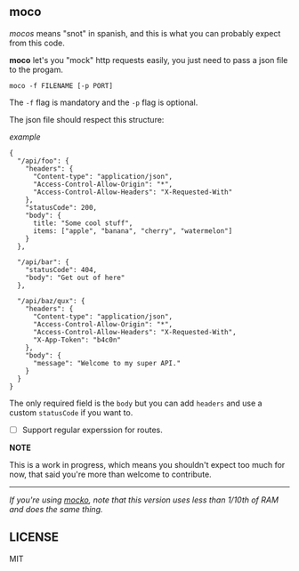 moco
----

*mocos* means "snot" in spanish, and this is
what you can probably expect from this code.

**moco** let's you "mock" http requests easily, you just need to pass a json file to the progam.

`moco -f FILENAME [-p PORT]`


The `-f` flag is mandatory and the `-p` flag is optional.

The json file should respect this structure:

*example*

```
{
  "/api/foo": {
    "headers": {
      "Content-type": "application/json",
      "Access-Control-Allow-Origin": "*",
      "Access-Control-Allow-Headers": "X-Requested-With"
    },
    "statusCode": 200,
    "body": {
      title: "Some cool stuff",
      items: ["apple", "banana", "cherry", "watermelon"]
    }
  },

  "/api/bar": {
    "statusCode": 404,
    "body": "Get out of here"
  },

  "/api/baz/qux": {
    "headers": {
      "Content-type": "application/json",
      "Access-Control-Allow-Origin": "*",
      "Access-Control-Allow-Headers": "X-Requested-With",
      "X-App-Token": "b4c0n"
    },
    "body": {
      "message": "Welcome to my super API."
    }
  }
}
```

The only required field is the `body` but you can add `headers` and use a custom `statusCode` if you want to.


- [ ] Support regular experssion for routes.


**NOTE**

This is a work in progress, which means you shouldn't expect
too much for now, that said you're more than welcome to contribute.

---

*If you're using [mocko](https://github.com/julien/mocko),
 note that this version uses less than 1/10th of RAM and does the same thing.*


LICENSE
-------

MIT
